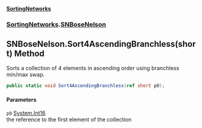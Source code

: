 #### [SortingNetworks](./index.md 'index')
### [SortingNetworks](./SortingNetworks.md 'SortingNetworks').[SNBoseNelson](./SortingNetworks-SNBoseNelson.md 'SortingNetworks.SNBoseNelson')
## SNBoseNelson.Sort4AscendingBranchless(short) Method
Sorts a collection of 4 elements in ascending order using branchless min/max swap.  
```csharp
public static void Sort4AscendingBranchless(ref short p0);
```
#### Parameters
<a name='SortingNetworks-SNBoseNelson-Sort4AscendingBranchless(short)-p0'></a>
`p0` [System.Int16](https://docs.microsoft.com/en-us/dotnet/api/System.Int16 'System.Int16')  
the reference to the first element of the collection  
  
